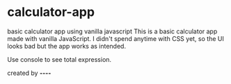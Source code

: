 # calculator-app
basic calculator app using vanilla javascript
This is a basic calculator app made with vanilla JavaScript.
I didn't spend anytime with CSS yet, so the UI looks bad but the app works as intended.

Use console to see total expression.

created by __--<K3LLY>--__
